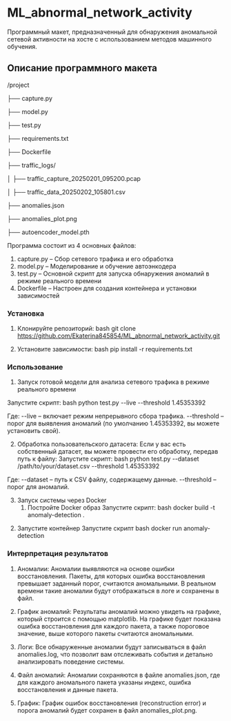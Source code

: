 # ML_abnormal_network_activity
Программный макет, предназначенный для обнаружения аномальной сетевой активности на хосте с использованием методов машинного обучения.

## Описание программного макета
/project

├── capture.py

├── model.py

├── test.py

├── requirements.txt

├── Dockerfile

├── traffic_logs/   

│   ├── traffic_capture_20250201_095200.pcap

│   ├── traffic_data_20250202_105801.csv

├── anomalies.json

├── anomalies_plot.png

├── autoencoder_model.pth

Программа состоит из 4 основных файлов:

1. capture.py – Сбор сетевого трафика и его обработка
2. model.py – Моделирование и обучение автоэнкодера
3. test.py – Основной скрипт для запуска обнаружения аномалий в режиме реального времени
4. Dockerfile – Настроен для создания контейнера и установки зависимостей

### Установка

1. Клонируйте репозиторий:
   bash
   git clone https://github.com/Ekaterina845854/ML_abnormal_network_activity.git
   
2. Установите зависимости:
   bash
   pip install -r requirements.txt

### Использование

1. Запуск готовой модели для анализа сетевого трафика в режиме реального времени

  Запустите скрипт:
  bash
  python test.py --live --threshold 1.45353392
  
Где:
--live – включает режим непрерывного сбора трафика.
--threshold – порог для выявления аномалий (по умолчанию 1.45353392, вы можете установить свой).

2. Обработка пользовательского датасета: Если у вас есть собственный датасет, вы можете провести его обработку, передав путь к файлу:
  Запустите скрипт:
  bash
  python test.py --dataset /path/to/your/dataset.csv --threshold 1.45353392

Где:
--dataset – путь к CSV файлу, содержащему данные.
--threshold – порог для аномалий.

3. Запуск системы через Docker
   1) Постройте Docker образ
      Запустите скрипт:
      bash
      docker build -t anomaly-detection .

  2) Запустите контейнер
      Запустите скрипт
      bash
      docker run anomaly-detection

### Интерпретация результатов

1. Аномалии: Аномалии выявляются на основе ошибки восстановления. Пакеты, для которых ошибка восстановления превышает заданный порог, считаются аномальными. В реальном времени такие аномалии будут отображаться в логе и сохранены в файл.

2. График аномалий: Результаты аномалий можно увидеть на графике, который строится с помощью matplotlib. На графике будет показана ошибка восстановления для каждого пакета, а также пороговое значение, выше которого пакеты считаются аномальными.

3. Логи: Все обнаруженные аномалии будут записываться в файл anomalies.log, что позволит вам отслеживать события и детально анализировать поведение системы.

4. Файл аномалий: Аномалии сохраняются в файле anomalies.json, где для каждого аномального пакета указаны индекс, ошибка восстановления и данные пакета.

5. График: График ошибок восстановления (reconstruction error) и порога аномалий будет сохранен в файл anomalies_plot.png.
